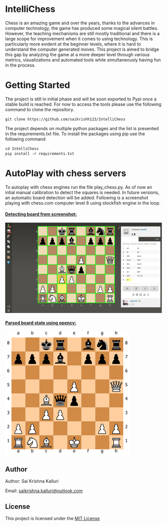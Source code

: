 # IntelliChess
Chess is an amazing game and over the years, thanks to the advances in computer technology, the game has produced some magical silent battles. However,  the teaching mechanisms are still mostly traditional and there is a large scope for improvement when it comes to using technology. This is particularly more evident at the beginner levels, where it is hard to understand the computer generated moves. This project is aimed to bridge this gap by analyzing the game at a more deeper level through various metrics, visualizations and automated tools while simultaneously having fun in the process. 


# Getting Started

The project is still in initial phase and will be soon exported to Pypi once a stable build is reached.
For now to access the tools please use the following command to clone the repository. 


    git clone https://github.com/saikrishh123/IntelliChess

The project depends on multiple python packages and the list is presented in the requirements.txt file. To install the packages using pip use the following command

    cd IntelliChess
    pip install -r requirements.txt 

 # AutoPlay with chess servers

 To autoplay with chess engines run the file play_chess.py. As of now an intial manual calibration to detect the squares is needed. In future versions, an automatic board detection will be added. Following is a screenshot playing with chess.com computer level 8 using stockfish engine in the loop. 

#### <u>Detecting board from screenshot:</u>

<img src="./data/example_board.PNG">


#### <u>Parsed board state using opencv:</u>

<img src="./data/example_parsed.PNG">


## Author

Author: Sai Krishna Kalluri

Email: saikrishna.kalluri@outlook.com

## License

This project is licensed under the [MIT License](./LICENSE)
